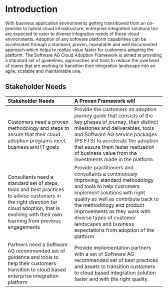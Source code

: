 # Introduction

With business application environments getting transitioned from an on-premise to hybrid cloud infrastructure, enterprise integration solutions too are expected to cater to diverse integration needs of these cloud environments. Adoption of any software platform capabilities can be accelerated through a standard, proven, repeatable and well documented approach which helps to realize value faster for customers adopting the platform. The Software AG Cloud Adoption Framework is aimed at providing a standard set of guidelines, approaches and tools to reduce the overhead of teams that are working to transition their integration landscape into an agile, scalable and maintainable one.

## Stakeholder Needs

| Stakeholder Needs      | A Proven Framework will                          |
| :---------- | :----------------------------------- |
| Customers need a proven methodology and steps to assure that their cloud adoption programs meet business and IT goals       | Provide the customers an adoption journey guide that consists of the key phases of journey, their distinct milestones and deliverables, tools and Software AG service packages (PS FTS) to accelerate the adoption that assure them faster realization of business value from the investments made in the platform.  |
| Consultants need a standard set of steps, tools and best practices to advise customers in the right direction for cloud adoption, that is evolving with their own learning from previous engagements       | Provide practitioners and consultants a continuously improving, standard methodology and tools to help customers implement solutions with right quality as well as contribute back to the methodology and product improvements as they work with diverse types of customer landscapes and business expectations from adoption of the platform. |
| Partners need a Software AG recommended set of guidance and tools to help their customers transition to cloud based enterprise integration platform    | Provide implementation partners with a set of Software AG recommended set of best practices and assets to transition customers to cloud based integration solution faster and with the right quality. |
